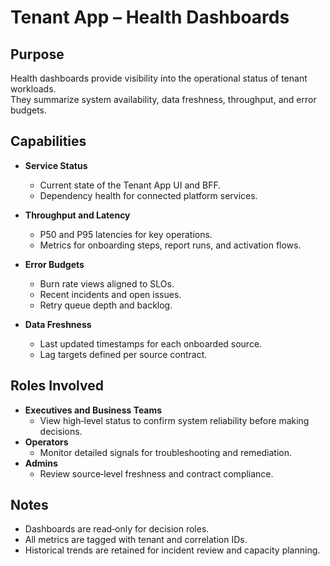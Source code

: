 # Tenant App – Health Dashboards

## Purpose
Health dashboards provide visibility into the operational status of tenant workloads.  
They summarize system availability, data freshness, throughput, and error budgets.

## Capabilities
- **Service Status**
  - Current state of the Tenant App UI and BFF.
  - Dependency health for connected platform services.

- **Throughput and Latency**
  - P50 and P95 latencies for key operations.
  - Metrics for onboarding steps, report runs, and activation flows.

- **Error Budgets**
  - Burn rate views aligned to SLOs.
  - Recent incidents and open issues.
  - Retry queue depth and backlog.

- **Data Freshness**
  - Last updated timestamps for each onboarded source.
  - Lag targets defined per source contract.

## Roles Involved
- **Executives and Business Teams**
  - View high‑level status to confirm system reliability before making decisions.
- **Operators**
  - Monitor detailed signals for troubleshooting and remediation.
- **Admins**
  - Review source‑level freshness and contract compliance.

## Notes
- Dashboards are read‑only for decision roles.  
- All metrics are tagged with tenant and correlation IDs.  
- Historical trends are retained for incident review and capacity planning.  
